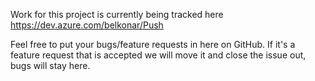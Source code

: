 Work for this project is currently being tracked here 
https://dev.azure.com/belkonar/Push

Feel free to put your bugs/feature requests in here on GitHub. If it's a feature request that is accepted we will move it and close the issue out, 
bugs will stay here.
